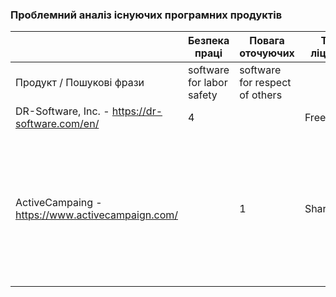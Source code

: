 ### Проблемний аналіз існуючих програмних продуктів
|                                                                | Безпека праці             | Повага оточуючих               | Тип ліцензії | Примітка                      |
| -------------------------------------------------------------- | ------------------------- | ------------------------------ | ------------ | --------                      |
| Продукт / Пошукові фрази                                       | software for labor safety | software for respect of others |              |                               |
| DR-Software, Inc. - https://dr-software.com/en/                | 4                         |                                | Freeware     |                               |
| ActiveCampaing - https://www.activecampaign.com/               |                           | 1                              | Shareware    | Недостатній контроль над обробкою та збереженням даних клієнтів, недостатня захищеність від порушень приватності та витоків інформації   |
